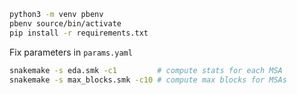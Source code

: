 ```bash
python3 -m venv pbenv
pbenv source/bin/activate
pip install -r requirements.txt
```

Fix parameters in `params.yaml`
```bash
snakemake -s eda.smk -c1         # compute stats for each MSA
snakemake -s max_blocks.smk -c10 # compute max blocks for MSAs
```